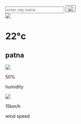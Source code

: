 <!DOCTYPE html>
<html lang="en">
<head>
    <meta charset="UTF-8">
    <meta name="viewport" content="width=device-width, initial-scale=1.0">
    <title>Weather for casting</title>
    <link rel="stylesheet" href="weather_for_casting/weather.css">
     </head>
<body>
    <div class="card">
        <div class="search">
            <input type="text" name="search" placeholder="enter city name" spellcheck="false">
            <button onclick="cityValue()"><img src="images/search.png"></button>
        </div>
        <div class="weather">
            <img src="images/rain.png" class="whether-icon">
            <h1 class="temp">22°c</h1>
            <h2 class="city">patna</h2>
            <div class="details">
                <div class="col">
                    <img src="images/humidity.png">
                    <div>
                        <p class="humidity">50%</p>
                        <p>humidity</p>
                    </div>
                </div><div class="col">
                    <img src="images/wind.png">
                    <div>
                        <p class="wind">15km/h</p>
                        <p>wind speed</p>
                    </div>
                </div>
            </div>
        </div>
    </div>
    <script>
          const apiKey = "206641a86f149e329b1a3251be536964";
        const apiUrl = "https://api.openweathermap.org/data/2.5/weather?units=metric&q="
        
        // const searchBox = document.querySelector(".search input");
        const searchBox=  document.querySelector(".search input");
        const searchBtn = document.querySelector(".search button");
        const weatherIcon = document.querySelector(".whether-icon");

        console.log(searchBox);
        async function checkWeather(city){
            const response = await fetch(apiUrl+ city +`&appid=${apiKey}`);
            var data = await response.json();
            console.log(data);
            document.querySelector(".city").innerHTML = data.name;
            document.querySelector(".temp").innerHTML = Math.round(data.main.temp) + "°c";
            document.querySelector(".humidity").innerHTML = data.main.humidity + "%";
            document.querySelector(".wind").innerHTML = data.wind.speed + "km/h";

            if(data.weather[0].main == "Clouds"){
                weatherIcon.src= "images/clouds.png";
            }
            else if(data.weather[0].main == "Clear"){
                weatherIcon.src= "images/clear.png";
            }
            else if(data.weather[0].main == "Rain"){
                weatherIcon.src= "images/rain.png";
            }
            else if(data.weather[0].main == "Drizzle"){
                weatherIcon.src= "images/drizzle.png";
            }
            if(data.weather[0].main == "Mist"){
                weatherIcon.src= "images/mist.png";
            }



        }
        searchBtn.addEventListener("click",() => {
            checkWeather(searchBox.value);
        })
        checkWeather("patna");
    </script>
</body>
</html>
